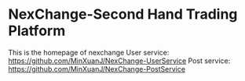 # NexChange-Second Hand Trading Platform

This is the homepage of nexchange
User service: https://github.com/MinXuanJ/NexChange-UserService
Post service: https://github.com/MinXuanJ/NexChange-PostService
